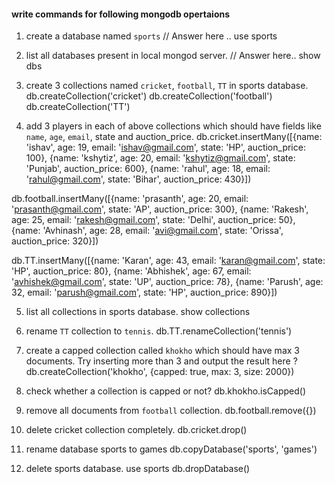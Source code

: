 #### write commands for following mongodb opertaions

1. create a database named `sports`
// Answer here ..
use sports

2. list all databases present in local mongod server.
// Answer here..
show dbs

3. create 3 collections named `cricket`, `football`, `TT` in sports database.
db.createCollection('cricket')
db.createCollection('football')
db.createCollection('TT')

4. add 3 players in each of above collections which should have fields like `name`, `age`, `email`, state and auction_price.
db.cricket.insertMany([{name: 'ishav', age: 19, email: 'ishav@gmail.com', state: 'HP', auction_price: 100}, {name: 'kshytiz', age: 20, email: 'kshytiz@gmail.com', state: 'Punjab', auction_price: 600}, {name: 'rahul', age: 18, email: 'rahul@gmail.com', state: 'Bihar', auction_price: 430}])

db.football.insertMany([{name: 'prasanth', age: 20, email: 'prasanth@gmail.com', state: 'AP', auction_price: 300}, {name: 'Rakesh', age: 25, email: 'rakesh@gmail.com', state: 'Delhi', auction_price: 50}, {name: 'Avhinash', age: 28, email: 'avi@gmail.com', state: 'Orissa', auction_price: 320}])

db.TT.insertMany([{name: 'Karan', age: 43, email: 'karan@gmail.com', state: 'HP', auction_price: 80}, {name: 'Abhishek', age: 67, email: 'avhishek@gmail.com', state: 'UP', auction_price: 78}, {name: 'Parush', age: 32, email: 'parush@gmail.com', state: 'HP', auction_price: 890}])

5. list all collections in sports database.
show collections

6. rename `TT` collection to `tennis`.
db.TT.renameCollection('tennis')

7. create a capped collection called `khokho` which should have max 3 documents.
  Try inserting more than 3 and output the result here ?
db.createCollection('khokho', {capped: true, max: 3, size: 2000})

8. check whether a collection is capped or not?
db.khokho.isCapped()

9. remove all documents from `football` collection.
db.football.remove({})

10. delete cricket collection completely.
db.cricket.drop()

11. rename database sports to games
db.copyDatabase('sports', 'games')

12. delete sports database.
use sports db.dropDatabase()


